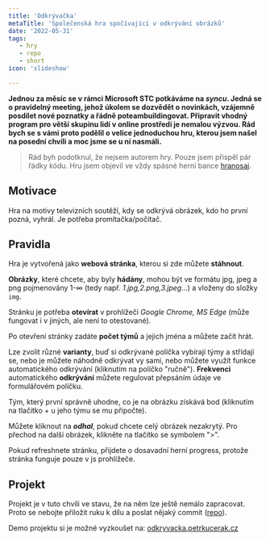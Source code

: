 ```yaml
---
title: 'Odkrývačka'
metaTitle: 'Společenská hra spočívající v odkrývání obrázků'
date: '2022-05-31'
tags:
   - hry
   - repo
   - short
icon: 'slideshow'

---
```


**Jednou za měsíc se v rámci Microsoft STC potkáváme na *syncu*. Jedná se o pravidelný meeting, jehož úkolem se dozvědět o novinkách, vzájemně posdílet nové poznatky a řádně poteambuildingovat. Připravit vhodný program pro větší skupinu lidí v online prostředí je nemalou výzvou. Rád bych se s vámi proto podělil o velice jednoduchou hru, kterou jsem našel na posední chvíli a moc jsme se u ní nasmáli.**

>Rád byh podotknul, že nejsem autorem hry. Pouze jsem přispěl pár řádky kódu. Hru jsem objevil ve vždy spásné herní bance [hranosaj](https://www.hranostaj.cz/).

## Motivace

Hra na motivy televizních soutěží, kdy se odkrývá obrázek, kdo ho první pozná, vyhrál. Je potřeba promítačka/počítač.

## Pravidla

Hra je vytvořená jako **webová stránka**, kterou si zde můžete **stáhnout**.

**Obrázky**, které chcete, aby byly **hádány**, mohou být ve formátu jpg, jpeg a png pojmenovány 1-∞ (tedy např. *1.jpg,2.png,3.jpeg*...) a vloženy do složky `img`.

Stránku je potřeba **otevírat** v prohlížeči *Google Chrome, MS Edge* (může fungovat i v jiných, ale není to otestované).

Po otevření stránky zadáte **počet týmů** a jejich jména a můžete začít hrát.

Lze zvolit různé **varianty**, buď si odkrývané políčka vybírají týmy a střídají se, nebo je můžete náhodně odkrývat vy sami, nebo můžete využít funkce automatického odkrývání (kliknutím na políčko "ručně"). **Frekvenci** automatického **odkrývání** můžete regulovat přepsáním údaje ve formulářovém políčku.

Tým, který první správně uhodne, co je na obrázku získává bod (kliknutím na tlačítko + u jeho týmu se mu připočte).

Můžete kliknout na ***odhal***, pokud chcete celý obrázek nezakrytý. Pro přechod na další obrázek, klikněte na tlačítko se symbolem ">".

Pokud refreshnete stránku, přijdete o dosavadní herní progress, protože stránka funguje pouze v js prohlížeče.

## Projekt

Projekt je v tuto chvíli ve stavu, že na něm lze ještě nemálo zapracovat. Proto se nebojte přiložit ruku k dílu a poslat nějaký commit ([repo](https://github.com/petrkucerak/odkryvacka)).

Demo projektu si je možné vyzkoušet na: [odkryvacka.petrkucerak.cz](https://odkryvacka.petrkucerak.cz/)
